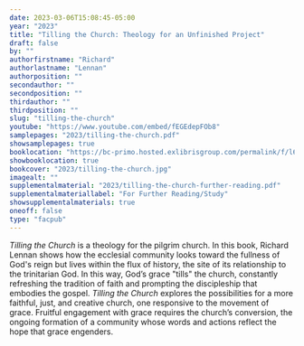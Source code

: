```yaml
---
date: 2023-03-06T15:08:45-05:00
year: "2023"
title: "Tilling the Church: Theology for an Unfinished Project"
draft: false
by: ""
authorfirstname: "Richard"
authorlastname: "Lennan"
authorposition: ""
secondauthor: ""
secondposition: ""
thirdauthor: ""
thirdposition: ""
slug: "tilling-the-church"
youtube: "https://www.youtube.com/embed/fEGEdepFOb8"
samplepages: "2023/tilling-the-church.pdf"
showsamplepages: true
booklocation: "https://bc-primo.hosted.exlibrisgroup.com/permalink/f/l6ucgu/ALMA-BC21567088430001021"
showbooklocation: true
bookcover: "2023/tilling-the-church.jpg"
imagealt: ""
supplementalmaterial: "2023/tilling-the-church-further-reading.pdf"
supplementalmateriallabel: "For Further Reading/Study"
showsupplementalmaterials: true
oneoff: false
type: "facpub"
---
```


<em>Tilling the Church</em> is a theology for the pilgrim church. In this book, Richard Lennan shows how the ecclesial community looks toward the fullness of God's reign but lives within the flux of history, the site of its relationship to the trinitarian God. In this way, God’s grace "tills" the church, constantly refreshing the tradition of faith and prompting the discipleship that embodies the gospel. <em>Tilling the Church</em> explores the possibilities for a more faithful, just, and creative church, one responsive to the movement of grace. Fruitful engagement with grace requires the church’s conversion, the ongoing formation of a community whose words and actions reflect the hope that grace engenders.
